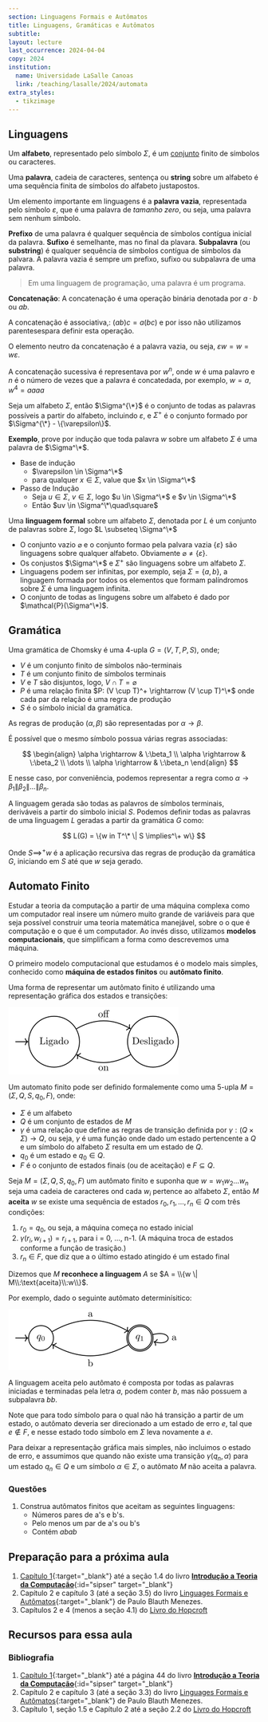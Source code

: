 ```yaml
---
section: Linguagens Formais e Autômatos
title: Linguagens, Gramáticas e Autômatos
subtitle:
layout: lecture
last_occurrence: 2024-04-04
copy: 2024
institution:
  name: Universidade LaSalle Canoas
  link: /teaching/lasalle/2024/automata
extra_styles:
  - tikzimage
---
```


## Linguagens

Um **alfabeto**, representado pelo símbolo $\Sigma$, é um [conjunto](/teaching/cs/math/sets) finito de símbolos ou caracteres.

Uma **palavra**, cadeia de caracteres, sentença ou **string** sobre um alfabeto é uma sequência finita de símbolos do alfabeto justapostos.

Um elemento importante em linguagens é a **palavra vazia**, representada pelo símbolo $\varepsilon$, que é uma palavra de _tamanho zero_, ou seja, uma palavra sem nenhum símbolo.

**Prefixo** de uma palavra é qualquer sequência de símbolos contígua inicial da palavra. **Sufixo** é semelhante, mas no final da plavara. **Subpalavra** (ou **substring**) é qualquer sequência de símbolos contígua de símbolos da palvara. A palavra vazia é sempre um prefixo, sufixo ou subpalavra de uma palavra. 

> Em uma linguagem de programação, uma palavra é um programa.

**Concatenação**: A concatenação é uma operação binária denotada por $a \cdot b$ ou $ab$.

A concatenação é associativa,: $(ab)c = a(bc)$ e por isso não utilizamos parentesespara definir esta operação.

O elemento neutro da concatenação é a palavra vazia, ou seja, $\varepsilon{w} = w = w\varepsilon$.

A concatenação sucessiva é representava por $w^n$, onde $w$ é uma palavro e $n$ é o número de vezes que a palavra é concatedada, por exemplo, $w = a, w^4 = aaaa$

Seja um alfabeto $\Sigma$, então $\Sigma^{\*}$ é o conjunto de todas as palavras possíveis a partir do alfabeto, incluindo $\varepsilon$, e $\Sigma^{+}$ é o conjunto formado por $\Sigma^{\*} - \{\varepsilon\}$.

**Exemplo**, prove por indução que toda palavra $w$ sobre um alfabeto $\Sigma$ é uma palavra de $\Sigma^\*$.
* Base de indução
    * $\varepsilon \in \Sigma^\*$
    * para qualquer $x \in \Sigma$, value que $x \in \Sigma^\*$
* Passo de Indução
    * Seja $u \in \Sigma$, $v \in \Sigma$, logo $u \in \Sigma^\*$ e $v \in \Sigma^\*$
    * Então $uv \in \Sigma^\*\quad\square$ 

Uma **linguagem formal** sobre um alfabeto $\Sigma$, denotada por $L$ é um conjunto de palavras sobre $\Sigma$, logo $L \subseteq \Sigma^\*$

* O conjunto vazio $\varnothing$ e o conjunto formao pela palvara vazia $\{\varepsilon\}$ são linguagens sobre qualquer alfabeto. Obviamente $\varnothing \neq \{\varepsilon\}$.
* Os conjustos $\Sigma^\*$ e $\Sigma^+$ são linguagens sobre um alfabeto $\Sigma$.
* Linguagens podem ser infinitas, por exemplo, seja $\Sigma = \{a, b\}$, a linguagem formada por todos os elementos que formam palíndromos sobre $\Sigma$ é uma linguagem infinita.
* O conjunto de todas as lingugens sobre um alfabeto é dado por $\mathcal{P}(\Sigma^\*)$.


## Gramática

Uma gramática de Chomsky é uma 4-upla $G=(V, T, P, S)$, onde;

* $V$ é um conjunto finito de símbolos não-terminais
* $T$ é um conjunto finito de símbolos terminais
* $V$ e $T$ são disjuntos, logo, $V \cap T = \varnothing$
* $P$ é uma relação finita $P: (V \cup T)^+ \rightarrow (V \cup T)^\*$ onde cada par da relação é uma regra de produção
* $S$ é o símbolo inicial da gramática.

As regras de produção $(\alpha, \beta)$ são representadas por $\alpha \rightarrow \beta$.

É possível que o mesmo símbolo possua várias regras associadas:

$$
\begin{align}
\alpha \rightarrow & \:\beta_1 \\
\alpha \rightarrow & \:\beta_2 \\
\dots \\
\alpha \rightarrow & \:\beta_n
\end{align}
$$

E nesse caso, por conveniência, podemos representar a regra como $\alpha \rightarrow \beta_1 \| \beta_2 \| \dots \| \beta_n$.

A linguagem gerada são todas as palavros de símbolos terminais, deriváveis a partir do símbolo inicial $S$. Podemos definir todas as palavras de uma linguagem $L$ geradas a partir da gramática $G$ como:

$$
L(G) = \{w in T^\* \| S \implies^\+ w\}
$$

Onde $S\implies^+ w$ é a aplicação recursiva das regras de produção da gramática $G$, iniciando em $S$ até que $w$ seja gerado.


## Automato Finito

Estudar a teoria da computação a partir de uma máquina complexa como um computador real insere um número muito grande de variáveis para que seja possível construir uma teoria matemática manejável, sobre o o que é computação e o que é um computador. Ao invés disso, utilizamos **modelos computacionais**, que simplificam a forma como descrevemos uma máquina.

O primeiro modelo computacional que estudamos é o modelo mais simples, conhecido como **máquina de estados finitos** ou **autômato finito**.

Uma forma de representar um autômato finito é utilizando uma representação gráfica dos estados e transições:

![Automato Liga-Desliga](/images/on_off_automata.svg)

Um automato finito pode ser definido formalemente como uma 5-upla $M = (\Sigma, Q, S, q_0, F)$, onde:

* $\Sigma$ é um alfabeto
* $Q$ é um conjunto de estados de $M$
* $\gamma$ é uma relação que define as regras de transição definida por $\gamma: (Q \times \Sigma) \rightarrow Q$, ou seja, $\gamma$ é uma função onde dado um estado pertencente a $Q$ e um símbolo do alfabeto $\Sigma$ resulta em um estado de $Q$.
* $q_0$ é um estado e $q_0 \in Q$.
* $F$ é o conjunto de estados finais (ou de aceitação) e $F \subseteq Q$.

Seja $M = (\Sigma, Q, S, q_0, F)$ um autômato finito e suponha que $w = w_{1}w_{2}\dots{w}_n$ seja uma cadeia de caracteres ond cada $w_i$ pertence ao alfabeto $\Sigma$, então $M$ **aceita** $w$ se existe uma sequência de estados $r_0, r_1, \dots, r_n \in Q$ com três condições:

1. $r_0 = q_0$, ou seja, a máquina começa no estado inicial
2. $\gamma(r_i, w_{i+1}) = r_{i+1}$, para i = 0, $\dots$, n-1. (A máquina troca de estados conforme a função de trasição.)
3. $r_n \in F$, que diz que a o último estado atingido é um estado final

Dizemos que $M$ **reconhece a linguagem** $A$ se $A = \\{w \| M\\:\text{aceita}\\:w\\}$.

Por exemplo, dado o seguinte autômato determinísitico:

![(aa\*b)*a*a](/images/no_bb_ends_with_a.svg)

A linguagem aceita pelo autômato é composta por todas as palavras iniciadas e terminadas pela letra $a$, podem conter $b$, mas não possuem a subpalavra $bb$.

Note que para todo símbolo para o qual não há transição a partir de um estado, o autômato deveria ser direcionado a um estado de erro $e$, tal que $e \notin F$, e nesse estado todo símbolo em $\Sigma$ leva novamente a $e$.

Para deixar a representação gráfica mais simples, não incluimos o estado de erro, e assumimos que quando não existe uma transição $\gamma(q_n, \alpha)$ para um estado $q_n \in Q$ e um símbolo $\alpha \in \Sigma$, o autômato $M$ não aceita a palavra.


### Questões

1. Construa autômatos finitos que aceitam as seguintes linguagens:
    * Números pares de a's e b's.
    * Pelo menos um par de a's ou b's
    * Contém $abab$


## Preparação para a próxima aula

1. [Capítulo 1](https://integrada.minhabiblioteca.com.br/reader/books/9788522108862/pageid/53){:target="\_blank"} até a seção 1.4 do livro [**Introdução a Teoria da Computação**](https://integrada.minhabiblioteca.com.br/reader/books/9788522108862){:id="sipser" target="\_blank"}
2. Capítulo 2 e capítulo 3 (até a seção 3.5) do livro [Linguages Formais e Autômatos](https://integrada.minhabiblioteca.com.br/reader/books/9788577807994){:target="\_blank"}  de Paulo Blauth Menezes.
3. Capítulos 2 e 4 (menos a seção 4.1) do [Livro do Hopcroft](/teaching/lasalle/2024/automata#hopcroft)

## Recursos para essa aula

### Bibliografia

1. [Capítulo 1](https://integrada.minhabiblioteca.com.br/reader/books/9788522108862/pageid/53){:target="\_blank"} até a página 44 do livro [**Introdução a Teoria da Computação**](https://integrada.minhabiblioteca.com.br/reader/books/9788522108862){:id="sipser" target="\_blank"}
2. Capítulo 2 e capítulo 3 (até a seção 3.3) do livro [Linguages Formais e Autômatos](https://integrada.minhabiblioteca.com.br/reader/books/9788577807994){:target="\_blank"}  de Paulo Blauth Menezes.
3. Capítulo 1, seção 1.5 e Capítulo 2 até a seção 2.2 do [Livro do Hopcroft](/teaching/lasalle/2024/automata#hopcroft)


